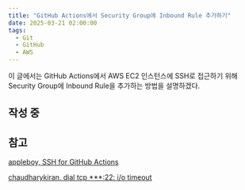 ```yaml
---
title: "GitHub Actions에서 Security Group에 Inbound Rule 추가하기"
date: 2025-03-21 02:00:00
tags:
  - Git
  - GitHub
  - AWS
---
```


이 글에서는 GitHub Actions에서 AWS EC2 인스턴스에 SSH로 접근하기 위해 Security Group에 Inbound Rule을 추가하는 방법을 설명하겠다.

## 작성 중

## 참고

[appleboy, SSH for GitHub Actions](https://github.com/marketplace/actions/ssh-remote-commands)

[chaudharykiran, dial tcp ***:22: i/o timeout](https://github.com/appleboy/ssh-action/issues/78)